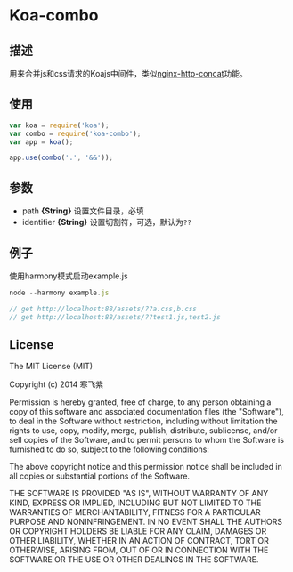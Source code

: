 Koa-combo
=========

## 描述

用来合并js和css请求的Koajs中间件，类似[nginx-http-concat](https://github.com/alibaba/nginx-http-concat)功能。

## 使用

```javascript
var koa = require('koa');
var combo = require('koa-combo');
var app = koa();

app.use(combo('.', '&&'));
```

## 参数
  - path **{String}** 设置文件目录，必填
  - identifier **{String}** 设置切割符，可选，默认为`??`

## 例子

使用harmony模式启动example.js

```javascript
node --harmony example.js

// get http://localhost:88/assets/??a.css,b.css
// get http://localhost:88/assets/??test1.js,test2.js
```

## License

The MIT License (MIT)

Copyright (c) 2014 寒飞紫

Permission is hereby granted, free of charge, to any person obtaining a copy
of this software and associated documentation files (the "Software"), to deal
in the Software without restriction, including without limitation the rights
to use, copy, modify, merge, publish, distribute, sublicense, and/or sell
copies of the Software, and to permit persons to whom the Software is
furnished to do so, subject to the following conditions:

The above copyright notice and this permission notice shall be included in all
copies or substantial portions of the Software.

THE SOFTWARE IS PROVIDED "AS IS", WITHOUT WARRANTY OF ANY KIND, EXPRESS OR
IMPLIED, INCLUDING BUT NOT LIMITED TO THE WARRANTIES OF MERCHANTABILITY,
FITNESS FOR A PARTICULAR PURPOSE AND NONINFRINGEMENT. IN NO EVENT SHALL THE
AUTHORS OR COPYRIGHT HOLDERS BE LIABLE FOR ANY CLAIM, DAMAGES OR OTHER
LIABILITY, WHETHER IN AN ACTION OF CONTRACT, TORT OR OTHERWISE, ARISING FROM,
OUT OF OR IN CONNECTION WITH THE SOFTWARE OR THE USE OR OTHER DEALINGS IN THE
SOFTWARE.